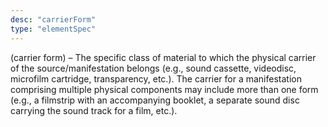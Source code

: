 ```yaml
---
desc: "carrierForm"
type: "elementSpec"
---
```


(carrier form) – The specific class of material to which the physical carrier of the
source/manifestation belongs (e.g., sound cassette, videodisc, microfilm cartridge,
transparency, etc.). The carrier for a manifestation comprising multiple physical
components
may include more than one form (e.g., a filmstrip with an accompanying booklet, a
separate
sound disc carrying the sound track for a film, etc.).